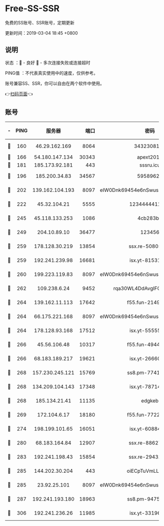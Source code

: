 # Free-SS-SSR

免费的SS账号、SSR账号，定期更新

更新时间：2019-03-04 18:45 +0800

## 说明

状态     ：🙂 - 良好 🙁 - 多次连接失败或连接超时

PING值   ：不代表真实使用中的速度，仅供参考。

账号兼容SS、SSR，你可以自由在两个软件中使用。

👉[扫码页面](https://liesauer.github.io/free-ss-ssr.github.io/)👈

## 账号

|-|PING|服务器|端口|密码|加密方式|区域|
|:----:|:----:|:-----:|-----:|:----:|:----:|:----:|
|🙂|160|46.29.162.169|8064|3432308177|aes-256-cfb|RU|
|🙂|166|54.180.147.134|30343|apext2019|chacha20|KR|
|🙂|181|185.173.92.181|443|sssru.icu|rc4-md5|RU|
|🙂|196|185.200.34.83|34567|59589627|aes-256-cfb|US|
|🙂|202|139.162.104.193|8097|eIW0Dnk69454e6nSwuspv9DmS201tQ0D|aes-256-cfb|JP|
|🙂|222|45.32.104.21|5555|1234444411111|aes-256-cfb|SG|
|🙂|245|45.118.133.253|1086|4cb283b8|aes-256-cfb|SG|
|🙂|249|204.10.89.10|36477|123456|aes-256-cfb|US|
|🙂|259|178.128.30.219|13854|ssx.re-50805835|aes-256-cfb|SG|
|🙂|259|192.241.239.98|16681|isx.yt-81531796|aes-256-cfb|US|
|🙂|260|199.223.119.83|8097|eIW0Dnk69454e6nSwuspv9DmS201tQ0D|aes-256-cfb|US|
|🙂|262|109.238.6.24|9452|rqa30WL4DdAvgIFG6Fs3znzTa|aes-256-cfb|FR|
|🙂|264|139.162.11.113|17642|f55.fun-21493744|aes-256-cfb|SG|
|🙂|264|66.175.221.168|8097|eIW0Dnk69454e6nSwuspv9DmS201tQ0D|aes-256-cfb|US|
|🙂|264|178.128.93.168|17512|isx.yt-55555865|aes-256-cfb|SG|
|🙂|266|45.56.106.48|10317|f55.fun-49448952|aes-256-cfb|US|
|🙂|266|68.183.189.217|19621|isx.yt-26660218|aes-256-cfb|SG|
|🙂|268|157.230.245.121|15769|ss8.pm-77417708|aes-256-cfb|SG|
|🙂|268|134.209.104.143|17348|isx.yt-78714396|aes-256-cfb|SG|
|🙂|268|185.134.21.41|11135|edgkeb|aes-256-cfb|GB|
|🙂|269|172.104.6.17|18180|f55.fun-77228320|aes-256-cfb|US|
|🙂|274|198.199.101.65|16051|isx.yt-60884333|aes-256-cfb|US|
|🙂|280|68.183.164.84|12907|ssx.re-88627570|aes-256-cfb|US|
|🙂|283|192.241.198.43|15854|ssx.re-29432416|aes-256-cfb|US|
|🙂|285|144.202.30.204|443|oiECpTuVmLLxk4Ts|aes-256-cfb|US|
|🙂|285|23.92.25.101|8097|eIW0Dnk69454e6nSwuspv9DmS201tQ0D|aes-256-cfb|US|
|🙂|287|192.241.193.180|18963|ss8.pm-94752333|aes-256-cfb|US|
|🙂|306|192.241.236.26|11985|isx.yt-33196009|aes-256-cfb|US|
